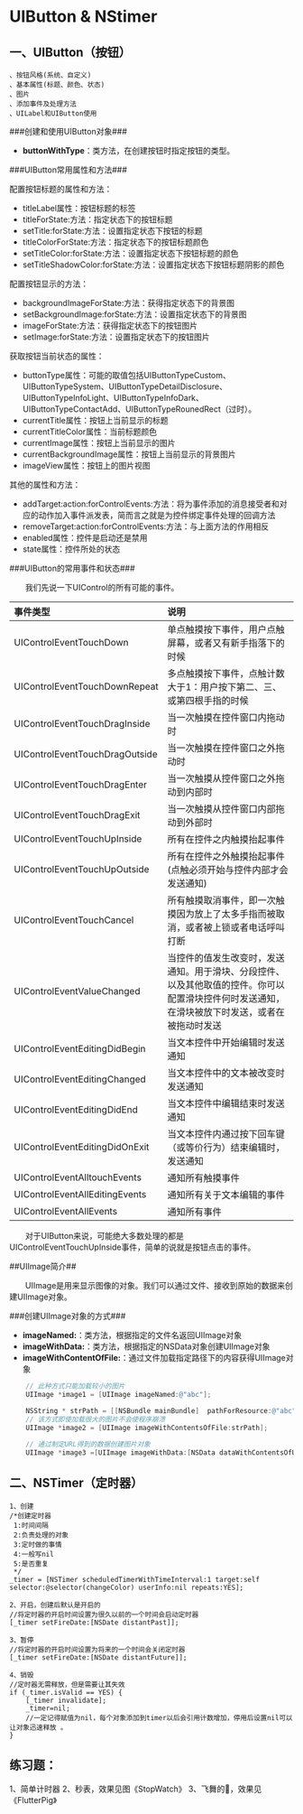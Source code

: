 # UIButton & NStimer
## 一、UIButton（按钮）
    、按钮风格(系统、自定义)
    、基本属性(标题、颜色、状态)
    、图片
    、添加事件及处理方法
    、UILabel和UIButton使用
###创建和使用UIButton对象###

- **buttonWithType**：类方法，在创建按钮时指定按钮的类型。

###UIButton常用属性和方法###

配置按钮标题的属性和方法：

- titleLabel属性：按钮标题的标签
- titleForState:方法：指定状态下的按钮标题
- setTitle:forState:方法：设置指定状态下按钮的标题
- titleColorForState:方法：指定状态下的按钮标题颜色
- setTitleColor:forState:方法：设置指定状态下按钮标题的颜色
- setTitleShadowColor:forState:方法：设置指定状态下按钮标题阴影的颜色

配置按钮显示的方法：

- backgroundImageForState:方法：获得指定状态下的背景图
- setBackgroundImage:forState:方法：设置指定状态下的背景图
- imageForState:方法：获得指定状态下的按钮图片
- setImage:forState:方法：设置指定状态下的按钮图片

获取按钮当前状态的属性：

- buttonType属性：可能的取值包括UIButtonTypeCustom、UIButtonTypeSystem、UIButtonTypeDetailDisclosure、UIButtonTypeInfoLight、UIButtonTypeInfoDark、UIButtonTypeContactAdd、UIButtonTypeRounedRect（过时）。
- currentTitle属性：按钮上当前显示的标题
- currentTitleColor属性：当前标题颜色
- currentImage属性：按钮上当前显示的图片
- currentBackgroundImage属性：按钮上当前显示的背景图片
- imageView属性：按钮上的图片视图

其他的属性和方法：

- addTarget:action:forControlEvents:方法：将为事件添加的消息接受者和对应的动作加入事件派发表，简而言之就是为控件绑定事件处理的回调方法
- removeTarget:action:forControlEvents:方法：与上面方法的作用相反
- enabled属性：控件是启动还是禁用
- state属性：控件所处的状态

###UIButton的常用事件和状态###

&emsp;&emsp;我们先说一下UIControl的所有可能的事件。

事件类型|说明
:--|:--
UIControlEventTouchDown|单点触摸按下事件，用户点触屏幕，或者又有新手指落下的时候
UIControlEventTouchDownRepeat|多点触摸按下事件，点触计数大于1：用户按下第二、三、或第四根手指的时候
UIControlEventTouchDragInside|当一次触摸在控件窗口内拖动时
UIControlEventTouchDragOutside|当一次触摸在控件窗口之外拖动时
UIControlEventTouchDragEnter|当一次触摸从控件窗口之外拖动到内部时
UIControlEventTouchDragExit|当一次触摸从控件窗口内部拖动到外部时
UIControlEventTouchUpInside|所有在控件之内触摸抬起事件
UIControlEventTouchUpOutside|所有在控件之外触摸抬起事件(点触必须开始与控件内部才会发送通知)
UIControlEventTouchCancel|所有触摸取消事件，即一次触摸因为放上了太多手指而被取消，或者被上锁或者电话呼叫打断
UIControlEventValueChanged|当控件的值发生改变时，发送通知。用于滑块、分段控件、以及其他取值的控件。你可以配置滑块控件何时发送通知，在滑块被放下时发送，或者在被拖动时发送
UIControlEventEditingDidBegin|当文本控件中开始编辑时发送通知
UIControlEventEditingChanged|当文本控件中的文本被改变时发送通知
UIControlEventEditingDidEnd|当文本控件中编辑结束时发送通知
UIControlEventEditingDidOnExit|当文本控件内通过按下回车键（或等价行为）结束编辑时，发送通知
UIControlEventAlltouchEvents|通知所有触摸事件
UIControlEventAllEditingEvents|通知所有关于文本编辑的事件
UIControlEventAllEvents|通知所有事件

&emsp;&emsp;对于UIButton来说，可能绝大多数处理的都是UIControlEventTouchUpInside事件，简单的说就是按钮点击的事件。

##UIImage简介##

&emsp;&emsp;UIImage是用来显示图像的对象。我们可以通过文件、接收到原始的数据来创建UIImage对象。

###创建UIImage对象的方式###

- **imageNamed:**：类方法，根据指定的文件名返回UIImage对象
- **imageWithData:**：类方法，根据指定的NSData对象创建UIImage对象
- **imageWithContentOfFile:**：通过文件加载指定路径下的内容获得UIImage对象

```Objective-C
	// 此种方式只能加载较小的图片
	UIImage *image1 = [UIImage imageNamed:@"abc"];

	NSString * strPath = [[NSBundle mainBundle]  pathForResource:@"abc" ofType:@"png"];
	// 该方式即使加载很大的图片不会使程序崩溃
    UIImage *image2 = [UIImage imageWithContentsOfFile:strPath];
   	
   	// 通过制定URL得到的数据创建图片对象
    UIImage *image3 =[UIImage imageWithData:[NSData dataWithContentsOfURL:[NSURL URLWithString:@"https://www.baidu.com/img/bdlogo.png"]]];
```




## 二、NSTimer（定时器）
    1、创建
    /*创建定时器
     1:时间间隔
     2:负责处理的对象
     3:定时做的事情
     4:一般写nil
     5:是否重复
     */
    _timer = [NSTimer scheduledTimerWithTimeInterval:1 target:self selector:@selector(changeColor) userInfo:nil repeats:YES];

    2、开启，创建后默认是开启的
    //将定时器的开启时间设置为很久以前的一个时间会启动定时器
    [_timer setFireDate:[NSDate distantPast]];

    3、暂停
    //将定时器的开启时间设置为将来的一个时间会关闭定时器
    [_timer setFireDate:[NSDate distantFuture]];

    4、销毁
    //定时器无需释放，但是需要让其失效
    if (_timer.isValid == YES) {
        [_timer invalidate];
        _timer=nil;
        //一定记得赋值为nil，每个对象添加到timer以后会引用计数增加，停用后设置nil可以让对象迅速释放 。
    }


## 练习题：
1、简单计时器
2、秒表，效果见图《StopWatch》
3、飞舞的🐷，效果见《FlutterPig》
